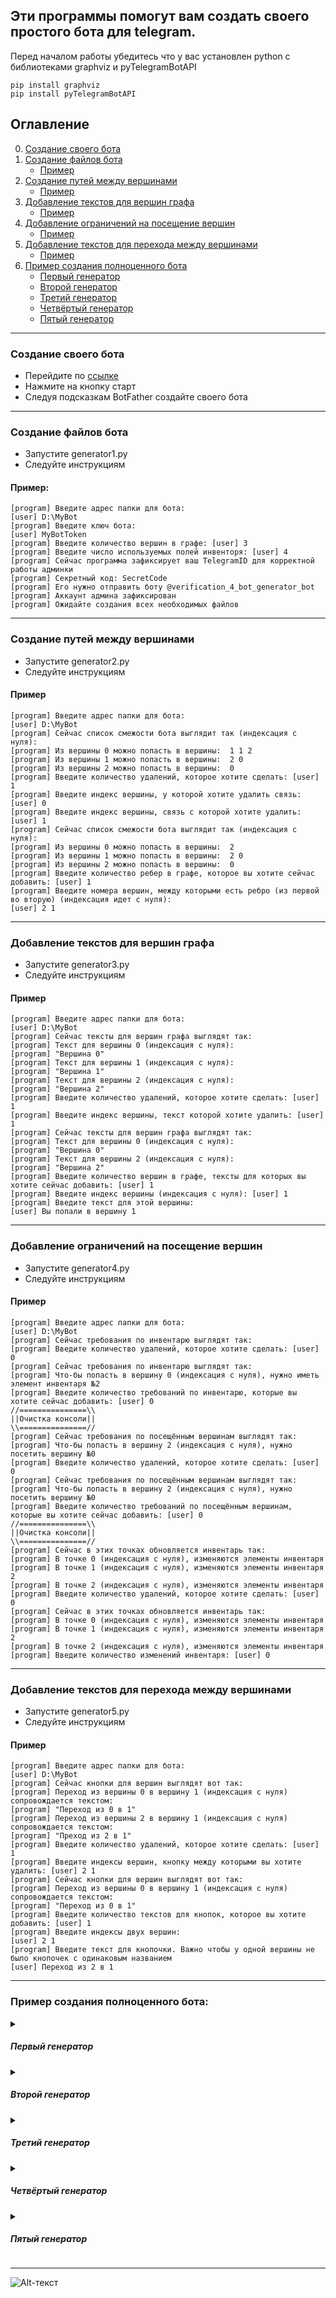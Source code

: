 ## Эти программы помогут вам создать своего простого бота для telegram.
Перед началом работы убедитесь что у вас установлен python с библиотеками graphviz и pyTelegramBotAPI
```
pip install graphviz
pip install pyTelegramBotAPI
```
## Оглавление
0. [Создание своего бота](#создание-своего-бота)
1. [Создание файлов бота](#создание-файлов-бота)
	- [Пример](#пример)
2. [Создание путей между вершинами](#создание-путей-между-вершинами)
	- [Пример](#пример-1)
3. [Добавление текстов для вершин графа](#добавление-текстов-для-вершин-графа)
	- [Пример](#пример-2)
4. [Добавление ограничений на посещение вершин](#добавление-ограничений-на-посещение-вершин)
	- [Пример](#пример-3)
5. [Добавление текстов для перехода между вершинами](#добавление-текстов-для-перехода-между-вершинами)
	- [Пример](#пример-4)
6. [Пример создания полноценного бота](#пример-создания-полноценного-бота)
	- [Первый генератор](#первый-генератор)
	- [Второй генератор](#второй-генератор)
	- [Третий генератор](#третий-генератор)
	- [Четвёртый генератор](#четвёртый-генератор)
	- [Пятый генератор](#пятый-генератор)
___
### Создание своего бота
- Перейдите по [ссылке](https://telegram.me/BotFather)
- Нажмите на кнопку старт
- Следуя подсказкам BotFather создайте своего бота 
___
### Создание файлов бота
- Запустите generator1.py
- Следуйте инструкциям
#### Пример:
```
[program] Введите адрес папки для бота:
[user] D:\MyBot
[program] Введите ключ бота:
[user] MyBotToken
[program] Введите количество вершин в графе: [user] 3
[program] Введите число используемых полей инвенторя: [user] 4
[program] Сейчас программа зафиксирует ваш TelegramID для корректной работы админки
[program] Секретный код: SecretCode
[program] Его нужно отправить боту @verification_4_bot_generator_bot
[program] Аккаунт админа зафиксирован
[program] Ожидайте создания всех необходимых файлов
```
___
### Создание путей между вершинами
- Запустите generator2.py
- Следуйте инструкциям
#### Пример
```
[program] Введите адрес папки для бота:
[user] D:\MyBot
[program] Сейчас список смежости бота выглядит так (индексация с нуля):
[program] Из вершины 0 можно попасть в вершины:  1 1 2
[program] Из вершины 1 можно попасть в вершины:  2 0
[program] Из вершины 2 можно попасть в вершины:  0
[program] Введите количество удалений, которое хотите сделать: [user] 1
[program] Введите индекс вершины, у которой хотите удалить связь: [user] 0
[program] Введите индекс вершины, связь с которой хотите удалить: [user] 1
[program] Сейчас список смежости бота выглядит так (индексация с нуля):
[program] Из вершины 0 можно попасть в вершины:  2
[program] Из вершины 1 можно попасть в вершины:  2 0
[program] Из вершины 2 можно попасть в вершины:  0
[program] Введите количество ребер в графе, которое вы хотите сейчас добавить: [user] 1
[program] Введите номера вершин, между которыми есть ребро (из первой во вторую) (индексация идет с нуля): 
[user] 2 1
```
___
### Добавление текстов для вершин графа
- Запустите generator3.py
- Следуйте инструкциям
#### Пример
```
[program] Введите адрес папки для бота:
[user] D:\MyBot
[program] Сейчас тексты для вершин графа выглядят так:
[program] Текст для вершины 0 (индексация с нуля): 
[program] "Вершина 0"
[program] Текст для вершины 1 (индексация с нуля): 
[program] "Вершина 1"
[program] Текст для вершины 2 (индексация с нуля): 
[program] "Вершина 2"
[program] Введите количество удалений, которое хотите сделать: [user] 1
[program] Введите индекс вершины, текст которой хотите удалить: [user] 1
[program] Сейчас тексты для вершин графа выглядят так:
[program] Текст для вершины 0 (индексация с нуля): 
[program] "Вершина 0"
[program] Текст для вершины 2 (индексация с нуля): 
[program] "Вершина 2"
[program] Введите количество вершин в графе, тексты для которых вы хотите сейчас добавить: [user] 1
[program] Введите индекс вершины (индексация с нуля): [user] 1
[program] Введите текст для этой вершины:
[user] Вы попали в вершину 1
```
___
### Добавление ограничений на посещение вершин
- Запустите generator4.py
- Следуйте инструкциям
#### Пример
```
[program] Введите адрес папки для бота:
[user] D:\MyBot
[program] Сейчас требования по инвентарю выглядят так:
[program] Введите количество удалений, которое хотите сделать: [user] 0
[program] Сейчас требования по инвентарю выглядят так:
[program] Что-бы попасть в вершину 0 (индексация с нуля), нужно иметь элемент инвентаря №2
[program] Введите количество требований по инвентарю, которые вы хотите сейчас добавить: [user] 0
//===============\\
||Очистка консоли||
\\===============//
[program] Сейчас требования по посещённым вершинам выглядят так:
[program] Что-бы попасть в вершину 2 (индексация с нуля), нужно посетить вершину №0
[program] Введите количество удалений, которое хотите сделать: [user] 0
[program] Сейчас требования по посещённым вершинам выглядят так:
[program] Что-бы попасть в вершину 2 (индексация с нуля), нужно посетить вершину №0
[program] Введите количество требований по посещённым вершинам, которые вы хотите сейчас добавить: [user] 0
//===============\\
||Очистка консоли||
\\===============//
[program] Сейчас в этих точках обновляется инвентарь так:
[program] В точке 0 (индексация с нуля), изменяются элементы инвентаря 
[program] В точке 1 (индексация с нуля), изменяются элементы инвентаря  2
[program] В точке 2 (индексация с нуля), изменяются элементы инвентаря 
[program] Введите количество удалений, которое хотите сделать: [user] 0
[program] Сейчас в этих точках обновляется инвентарь так:
[program] В точке 0 (индексация с нуля), изменяются элементы инвентаря 
[program] В точке 1 (индексация с нуля), изменяются элементы инвентаря  2
[program] В точке 2 (индексация с нуля), изменяются элементы инвентаря 
[program] Введите количество изменений инвентаря: [user] 0
```
___
### Добавление текстов для перехода между вершинами
- Запустите generator5.py
- Следуйте инструкциям
#### Пример
```
[program] Введите адрес папки для бота:
[user] D:\MyBot
[program] Сейчас кнопки для вершин выглядят вот так:
[program] Переход из вершины 0 в вершину 1 (индексация с нуля) сопровождается текстом:
[program] "Переход из 0 в 1"
[program] Переход из вершины 2 в вершину 1 (индексация с нуля) сопровождается текстом:
[program] "Преход из 2 в 1"
[program] Введите количество удалений, которое хотите сделать: [user] 1
[program] Введите индексы вершин, кнопку между которыми вы хотите удалить: [user] 2 1
[program] Сейчас кнопки для вершин выглядят вот так:
[program] Переход из вершины 0 в вершину 1 (индексация с нуля) сопровождается текстом:
[program] "Переход из 0 в 1"
[program] Введите количество текстов для кнопок, которое вы хотите добавить: [user] 1
[program] Введите индексы двух вершин:
[user] 2 1
[program] Введите текст для кнопочки. Важно чтобы у одной вершины не было кнопочек с одинаковым названием
[user] Переход из 2 в 1
```
___

### Пример создания полноценного бота:
<details>
	<summary><h5>Первый генератор</h5></summary>
	
	[program] Введите адрес папки для бота: 
	[user] Папка для бота
	[program] Введите ключ бота:
	[user] Токен бота
	[program] Введите количество вершин в графе: 
	[user] 18
	[program] Введите число используемых полей инвентаря: 
	[user] 2
	[program] Сейчас программа зафиксирует ваш TelegramID для корректной работы админки
	[program] Секретный код: NJjDgEjfmxYgMImViRkVgMvNO
	[program] Его нужно отправить боту @verification_4_bot_generator_bot
	[program] Аккаунт админа зафиксирован
	[program] Ожидайте создания всех необходимых файлов
</details>
<details>
	<summary><h5>Второй генератор</h5></summary>
	
	[program] Введите адрес папки для бота:
	[user] Папка с ботом
	[program] Сейчас список смежости бота выглядит так (индексация с нуля):
	[program] Из вершины 0 можно попасть в вершины: 
	[program] Из вершины 1 можно попасть в вершины: 
	[program] Из вершины 2 можно попасть в вершины: 
	[program] Из вершины 3 можно попасть в вершины: 
	[program] Из вершины 4 можно попасть в вершины: 
	[program] Из вершины 5 можно попасть в вершины: 
	[program] Из вершины 6 можно попасть в вершины: 
	[program] Из вершины 7 можно попасть в вершины: 
	[program] Из вершины 8 можно попасть в вершины: 
	[program] Из вершины 9 можно попасть в вершины: 
	[program] Из вершины 10 можно попасть в вершины: 
	[program] Из вершины 11 можно попасть в вершины: 
	[program] Из вершины 12 можно попасть в вершины: 
	[program] Из вершины 13 можно попасть в вершины: 
	[program] Из вершины 14 можно попасть в вершины: 
	[program] Из вершины 15 можно попасть в вершины: 
	[program] Из вершины 16 можно попасть в вершины: 
	[program] Из вершины 17 можно попасть в вершины: 
	[program] Введите количество удалений, которое хотите сделать: 
	[user] 0
	[program] Сейчас список смежости бота выглядит так (индексация с нуля):
	[program] Из вершины 0 можно попасть в вершины: 
	[program] Из вершины 1 можно попасть в вершины: 
	[program] Из вершины 2 можно попасть в вершины: 
	[program] Из вершины 3 можно попасть в вершины: 
	[program] Из вершины 4 можно попасть в вершины: 
	[program] Из вершины 5 можно попасть в вершины: 
	[program] Из вершины 6 можно попасть в вершины: 
	[program] Из вершины 7 можно попасть в вершины: 
	[program] Из вершины 8 можно попасть в вершины: 
	[program] Из вершины 9 можно попасть в вершины: 
	[program] Из вершины 10 можно попасть в вершины: 
	[program] Из вершины 11 можно попасть в вершины: 
	[program] Из вершины 12 можно попасть в вершины: 
	[program] Из вершины 13 можно попасть в вершины: 
	[program] Из вершины 14 можно попасть в вершины: 
	[program] Из вершины 15 можно попасть в вершины: 
	[program] Из вершины 16 можно попасть в вершины: 
	[program] Из вершины 17 можно попасть в вершины: 
	[program] Введите количество ребер в графе, которое вы хотите сейчас добавить: 
	[user] 22
	[program] Введите номера вершин, между которыми есть ребро (из первой во вторую) (индексация идет с нуля): 
	[user] 0 1
	[program] Введите номера вершин, между которыми есть ребро (из первой во вторую) (индексация идет с нуля): 
	[user] 0 2
	[program] Введите номера вершин, между которыми есть ребро (из первой во вторую) (индексация идет с нуля): 
	[user] 0 3
	[program] Введите номера вершин, между которыми есть ребро (из первой во вторую) (индексация идет с нуля): 
	[user] 0 4
	[program] Введите номера вершин, между которыми есть ребро (из первой во вторую) (индексация идет с нуля): 
	[user] 1 6
	[program] Введите номера вершин, между которыми есть ребро (из первой во вторую) (индексация идет с нуля): 
	[user] 1 7
	[program] Введите номера вершин, между которыми есть ребро (из первой во вторую) (индексация идет с нуля): 
	[user] 2 8
	[program] Введите номера вершин, между которыми есть ребро (из первой во вторую) (индексация идет с нуля): 
	[user] 2 9
	[program] Введите номера вершин, между которыми есть ребро (из первой во вторую) (индексация идет с нуля): 
	[user] 3 10
	[program] Введите номера вершин, между которыми есть ребро (из первой во вторую) (индексация идет с нуля): 
	[user] 3 11
	[program] Введите номера вершин, между которыми есть ребро (из первой во вторую) (индексация идет с нуля): 
	[user] 4 5
	[program] Введите номера вершин, между которыми есть ребро (из первой во вторую) (индексация идет с нуля): 
	[user] 6 12
	[program] Введите номера вершин, между которыми есть ребро (из первой во вторую) (индексация идет с нуля): 
	[user] 7 16
	[program] Введите номера вершин, между которыми есть ребро (из первой во вторую) (индексация идет с нуля): 
	[user] 8 16
	[program] Введите номера вершин, между которыми есть ребро (из первой во вторую) (индексация идет с нуля): 
	[user] 9 13
	[program] Введите номера вершин, между которыми есть ребро (из первой во вторую) (индексация идет с нуля): 
	[user] 9 0
	[program] Введите номера вершин, между которыми есть ребро (из первой во вторую) (индексация идет с нуля): 
	[user] 10 0
	[program] Введите номера вершин, между которыми есть ребро (из первой во вторую) (индексация идет с нуля): 
	[user] 11 14
	[program] Введите номера вершин, между которыми есть ребро (из первой во вторую) (индексация идет с нуля): 
	[user] 11 15
	[program] Введите номера вершин, между которыми есть ребро (из первой во вторую) (индексация идет с нуля): 
	[user] 13 17
	[program] Введите номера вершин, между которыми есть ребро (из первой во вторую) (индексация идет с нуля): 
	[user] 14 0
	[program] Введите номера вершин, между которыми есть ребро (из первой во вторую) (индексация идет с нуля): 
	[user] 15 0
</details>
<details>
	<summary><h5>Третий генератор</h5></summary>
	
	[program] Введите адрес папки для бота:
	[user] Папка с ботом
	[program] Сейчас тексты для вершин графа выглядят так:
	[program] Введите количество удалений, которое хотите сделать: 
	[user] 0
	[program] Сейчас тексты для вершин графа выглядят так:
	[program] Введите количество вершин в графе, тексты для которых вы хотите сейчас добавить: 
	[user] 18
	[program] Введите индекс вершины (индексация с нуля): 
	[user] 0
	[program] Введите текст для этой вершины:
	[user] Вы в прихожей древнего замка.
	[program] Введите индекс вершины (индексация с нуля): 
	[user] 1
	[program] Введите текст для этой вершины:
	[user] Вы, пройдя по коридору видите призраков за углом.
	[program] Введите индекс вершины (индексация с нуля): 
	[user] 6
	[program] Введите текст для этой вершины:
	[user] С помощью священных писаний вы изгоняете призраков и изучив комнату, которую они охраняли, вы нашли несметные богатства.
	[program] Введите индекс вершины (индексация с нуля): 
	[user] 12
	[program] Введите текст для этой вершины:
	[user] Вы успешно забрали всё себе и очень разбогатели.
	[program] Введите индекс вершины (индексация с нуля): 
	[user] 7
	[program] Введите текст для этой вершины:
	[user] Вы случайно уронили фонарик и вас заметили.
	[program] Введите индекс вершины (индексация с нуля): 
	[user] 16
	[program] Введите текст для этой вершины:
	[user] Вы погибли, но память о вас будет вечна...
	[program] Введите индекс вершины (индексация с нуля): 
	[user] 2
	[program] Введите текст для этой вершины:
	[user] Вы вошли в тронный зал. Вы видите корону на подушке и кнопку на троне короля.
	[program] Введите индекс вершины (индексация с нуля): 
	[user] 8
	[program] Введите текст для этой вершины:
	[user] Вы взяли корону и тут произошёл мощный взрыв и весь замок обрушился.
	[program] Введите индекс вершины (индексация с нуля): 
	[user] 9
	[program] Введите текст для этой вершины:
	[user] На кнопке установлена стопорная чека, сорвать которую можно только каким-то ножом.
	[program] Введите индекс вершины (индексация с нуля): 
	[user] 13
	[program] Введите текст для этой вершины:
	[user] Нажав на кнопку вы слышите щелчок и видите, как пьедестал с короной поднимается.
	[program] Введите индекс вершины (индексация с нуля): 
	[user] 17
	[program] Введите текст для этой вершины:
	[user] Вы берёте корону себе и радостно уходите.
	[program] Введите индекс вершины (индексация с нуля): 
	[user] 3
	[program] Введите текст для этой вершины:
	[user] Зайдя в погреб вы видите непонятный рычаг и две двери.
	[program] Введите индекс вершины (индексация с нуля): 
	[user] 10
	[program] Введите текст для этой вершины:
	[user] Дёрнув рычаг вы внезапно слышите шум в прихожей.
	[program] Введите индекс вершины (индексация с нуля): 
	[user] 11
	[program] Введите текст для этой вершины:
	[user] Вы подошли к дверям. Первая украшена узорами с крестами, а вторая - с рыцарями.
	[program] Введите индекс вершины (индексация с нуля): 
	[user] 14
	[program] Введите текст для этой вершины:
	[user] Вы зашли и увидели небольшую библиотеку с золотым молитвенником в центре.
	[program] Введите индекс вершины (индексация с нуля): 
	[user] 15
	[program] Введите текст для этой вершины:
	[user] Вы зашли и увидели оружейную комнату. Вы решили, что небольшой нож вам может помочь в случае опасности в этом замке.
	[program] Введите индекс вершины (индексация с нуля): 
	[user] 4
	[program] Введите текст для этой вершины:
	[user] Зайдя в потайной проход вы видете несколько каменных гробов. Кажется это склеп.
	[program] Введите индекс вершины (индексация с нуля): 
	[user] 5
	[program] Введите текст для этой вершины:
	[user] Сообщив о своей находке археологам вы стали знаменитостью и получили премию.
</details>
<details>
	<summary><h5>Четвёртый генератор</h5></summary>
	
	[program] Введите адрес папки для бота:
	[user] Папка с ботом
	[program] Сейчас требования по инвентарю выглядят так:
	[program] Введите количество удалений, которое хотите сделать: 
	[user] 0
	[program] Сейчас требования по инвентарю выглядят так:
	[program] Введите количество требований по инвентарю, которые вы хотите сейчас добавить: 
	[user] 2
	[program] Введите индекс вершины (индексация с нуля): 6
	[program] Введите индекс вершины инвентаря (индексация с нуля): 0
	[program] Введите индекс вершины (индексация с нуля): 13
	[program] Введите индекс вершины инвентаря (индексация с нуля): 1
	//===============\\
	||Очистка консоли||
	\\===============//
	[program] Сейчас требования по посещённым вершинам выглядят так:
	[program] Введите количество удалений, которое хотите сделать: 
	[user] 0
	[program] Сейчас требования по посещённым вершинам выглядят так:
	[program] Введите количество требований по посещённым вершинам, которые вы хотите сейчас добавить: 
	[user] 1
	[program] Введите индекс вершины (индексация с нуля): 
	[user] 4
	[program] Введите индекс вершины, которую нужно посетить (индексация с нуля): 
	[user] 10
	//===============\\
	||Очистка консоли||
	\\===============//
	[program] Сейчас в этих точках обновляется инвентарь так:
	[program] В точке 0 (индексация с нуля), изменяются элементы инвентаря 
	[program] В точке 1 (индексация с нуля), изменяются элементы инвентаря 
	[program] В точке 2 (индексация с нуля), изменяются элементы инвентаря 
	[program] В точке 3 (индексация с нуля), изменяются элементы инвентаря 
	[program] В точке 4 (индексация с нуля), изменяются элементы инвентаря 
	[program] В точке 5 (индексация с нуля), изменяются элементы инвентаря 
	[program] В точке 6 (индексация с нуля), изменяются элементы инвентаря 
	[program] В точке 7 (индексация с нуля), изменяются элементы инвентаря 
	[program] В точке 8 (индексация с нуля), изменяются элементы инвентаря 
	[program] В точке 9 (индексация с нуля), изменяются элементы инвентаря 
	[program] В точке 10 (индексация с нуля), изменяются элементы инвентаря 
	[program] В точке 11 (индексация с нуля), изменяются элементы инвентаря 
	[program] В точке 12 (индексация с нуля), изменяются элементы инвентаря 
	[program] В точке 13 (индексация с нуля), изменяются элементы инвентаря 
	[program] В точке 14 (индексация с нуля), изменяются элементы инвентаря 
	[program] В точке 15 (индексация с нуля), изменяются элементы инвентаря 
	[program] В точке 16 (индексация с нуля), изменяются элементы инвентаря 
	[program] В точке 17 (индексация с нуля), изменяются элементы инвентаря 
	[program] Введите количество удалений, которое хотите сделать: 
	[user] 0
	[program] Сейчас в этих точках обновляется инвентарь так:
	[program] В точке 0 (индексация с нуля), изменяются элементы инвентаря 
	[program] В точке 1 (индексация с нуля), изменяются элементы инвентаря 
	[program] В точке 2 (индексация с нуля), изменяются элементы инвентаря 
	[program] В точке 3 (индексация с нуля), изменяются элементы инвентаря 
	[program] В точке 4 (индексация с нуля), изменяются элементы инвентаря 
	[program] В точке 5 (индексация с нуля), изменяются элементы инвентаря 
	[program] В точке 6 (индексация с нуля), изменяются элементы инвентаря 
	[program] В точке 7 (индексация с нуля), изменяются элементы инвентаря 
	[program] В точке 8 (индексация с нуля), изменяются элементы инвентаря 
	[program] В точке 9 (индексация с нуля), изменяются элементы инвентаря 
	[program] В точке 10 (индексация с нуля), изменяются элементы инвентаря 
	[program] В точке 11 (индексация с нуля), изменяются элементы инвентаря 
	[program] В точке 12 (индексация с нуля), изменяются элементы инвентаря 
	[program] В точке 13 (индексация с нуля), изменяются элементы инвентаря 
	[program] В точке 14 (индексация с нуля), изменяются элементы инвентаря 
	[program] В точке 15 (индексация с нуля), изменяются элементы инвентаря 
	[program] В точке 16 (индексация с нуля), изменяются элементы инвентаря 
	[program] В точке 17 (индексация с нуля), изменяются элементы инвентаря 
	[program] Введите количество изменений инвентаря: 
	[user] 2
	[program] Введите индекс вершины, в которой меняется инвентарь (индексация с нуля): 
	[user] 14
	[program] Введите индекс вершины инвентаря (индексация с нуля): 
	[user] 0
	[program] Введите индекс вершины, в которой меняется инвентарь (индексация с нуля): 
	[user] 15
	[program] Введите индекс вершины инвентаря (индексация с нуля): 
	[user] 1
</details>
<details>
	<summary><h5>Пятый генератор</h5></summary> 
	
	[program] Введите адрес папки для бота:
	[user] Папка с ботом
	[program] Сейчас кнопки для вершин выглядят вот так:
	[program] Введите количество удалений, которое хотите сделать: 
	[user] 0
	[program] Сейчас кнопки для вершин выглядят вот так:
	[program] Введите количество текстов для кнопок, которое вы хотите добавить: 
	[user] 22
	[program] Введите индексы двух вершин:
	[user] 0 1
	[program] Введите текст для кнопочки. Важно чтобы у одной вершины не было кнопочек с одинаковым названием
	[user] Пойти по коридору
	[program] Введите индексы двух вершин:
	[user] 1 6
	[program] Введите текст для кнопочки. Важно чтобы у одной вершины не было кнопочек с одинаковым названием
	[user] Изгнать призраков
	[program] Введите индексы двух вершин:
	[user] 6 12
	[program] Введите текст для кнопочки. Важно чтобы у одной вершины не было кнопочек с одинаковым названием
	[user] Далее
	[program] Введите индексы двух вершин:
	[user] 1 7
	[program] Введите текст для кнопочки. Важно чтобы у одной вершины не было кнопочек с одинаковым названием
	[user] Прокрасться
	[program] Введите индексы двух вершин:
	[user] 7 16
	[program] Введите текст для кнопочки. Важно чтобы у одной вершины не было кнопочек с одинаковым названием
	[user] Это конец
	[program] Введите индексы двух вершин:
	[user] 0 2
	[program] Введите текст для кнопочки. Важно чтобы у одной вершины не было кнопочек с одинаковым названием
	[user] Войти в тронный зал
	[program] Введите индексы двух вершин:
	[user] 2 8
	[program] Введите текст для кнопочки. Важно чтобы у одной вершины не было кнопочек с одинаковым названием
	[user] Взять корону
	[program] Введите индексы двух вершин:
	[user] 2 9
	[program] Введите текст для кнопочки. Важно чтобы у одной вершины не было кнопочек с одинаковым названием
	[user] Осмотреть загадочную кнопку
	[program] Введите индексы двух вершин:
	[user] 8 16
	[program] Введите текст для кнопочки. Важно чтобы у одной вершины не было кнопочек с одинаковым названием
	[user] Это конец
	[program] Введите индексы двух вершин:
	[user] 9 0
	[program] Введите текст для кнопочки. Важно чтобы у одной вершины не было кнопочек с одинаковым названием
	[user] Вернуться назад
	[program] Введите индексы двух вершин:
	[user] 9 13
	[program] Введите текст для кнопочки. Важно чтобы у одной вершины не было кнопочек с одинаковым названием
	[user] Снять чику и нажать на кнопку
	[program] Введите индексы двух вершин:
	[user] 13 17
	[program] Введите текст для кнопочки. Важно чтобы у одной вершины не было кнопочек с одинаковым названием
	[user] Забрать корону
	[program] Введите индексы двух вершин:
	[user] 0 3
	[program] Введите текст для кнопочки. Важно чтобы у одной вершины не было кнопочек с одинаковым названием
	[user] Зайти в погреб
	[program] Введите индексы двух вершин:
	[user] 3 10
	[program] Введите текст для кнопочки. Важно чтобы у одной вершины не было кнопочек с одинаковым названием
	[user] Дёрнуть рычаг
	[program] Введите индексы двух вершин:
	[user] 10 0
	[program] Введите текст для кнопочки. Важно чтобы у одной вершины не было кнопочек с одинаковым названием
	[user] Посмотреть, что случилось
	[program] Введите индексы двух вершин:
	[user] 3 11
	[program] Введите текст для кнопочки. Важно чтобы у одной вершины не было кнопочек с одинаковым названием
	[user] Осмотреть двери
	[program] Введите индексы двух вершин:
	[user] 11 14
	[program] Введите текст для кнопочки. Важно чтобы у одной вершины не было кнопочек с одинаковым названием
	[user] Войти в первую дверь
	[program] Введите индексы двух вершин:
	[user] 11 15
	[program] Введите текст для кнопочки. Важно чтобы у одной вершины не было кнопочек с одинаковым названием
	[user] Войти во вторую дверь
	[program] Введите индексы двух вершин:
	[user] 14 0
	[program] Введите текст для кнопочки. Важно чтобы у одной вершины не было кнопочек с одинаковым названием
	[user] Вернуться назад
	[program] Введите индексы двух вершин:
	[user] 15 0 
	[program] Введите текст для кнопочки. Важно чтобы у одной вершины не было кнопочек с одинаковым названием
	[user] Вернуться назад
	[program] Введите индексы двух вершин:
	[user] 0 4
	[program] Введите текст для кнопочки. Важно чтобы у одной вершины не было кнопочек с одинаковым названием
	[user] Зайти в потайной лаз
	[program] Введите индексы двух вершин:
	[user] 4 5
	[program] Введите текст для кнопочки. Важно чтобы у одной вершины не было кнопочек с одинаковым названием
	[user] Сообщить о находке
</details>

___
![Alt-текст](/TelegramBotGeneratorData/projectgraf.png "Пример графа")
